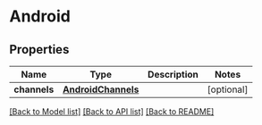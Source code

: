 # Android

## Properties
Name | Type | Description | Notes
------------ | ------------- | ------------- | -------------
**channels** | [**AndroidChannels**](AndroidChannels.md) |  | [optional] 

[[Back to Model list]](../README.md#models) [[Back to API list]](../README.md#api-endpoints) [[Back to README]](../README.md)


